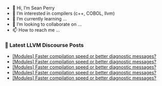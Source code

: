 - 👋 Hi, I’m Sean Perry
- 👀 I’m interested in compilers (c++, COBOL, llvm)
- 🌱 I’m currently learning ...
- 💞️ I’m looking to collaborate on ...
- 📫 How to reach me ...

<!---
s66perry/s66perry is a ✨ special ✨ repository because its `README.md` (this file) appears on your GitHub profile.
You can click the Preview link to take a look at your changes.
--->
### 📕 Latest LLVM Discourse Posts

<!-- DISCOURSE-LLVM:START -->
- [[Modules] Faster compilation speed or better diagnostic messages?](https://discourse.llvm.org/t/modules-faster-compilation-speed-or-better-diagnostic-messages/71769#post_5)
- [[Modules] Faster compilation speed or better diagnostic messages?](https://discourse.llvm.org/t/modules-faster-compilation-speed-or-better-diagnostic-messages/71769#post_4)
- [[Modules] Faster compilation speed or better diagnostic messages?](https://discourse.llvm.org/t/modules-faster-compilation-speed-or-better-diagnostic-messages/71769#post_3)
- [[Modules] Faster compilation speed or better diagnostic messages?](https://discourse.llvm.org/t/modules-faster-compilation-speed-or-better-diagnostic-messages/71769#post_2)
- [[Modules] Faster compilation speed or better diagnostic messages?](https://discourse.llvm.org/t/modules-faster-compilation-speed-or-better-diagnostic-messages/71769#post_1)
<!-- DISCOURSE-LLVM:END -->
